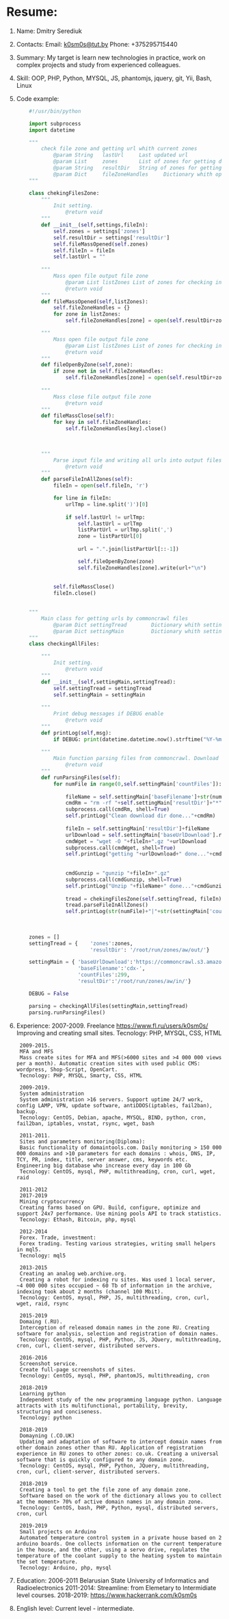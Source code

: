 # Resume:
1. 	Name:
		Dmitry Serediuk
2. 	Contacts:
		Email: k0sm0s@tut.by
		Phone: +375295715440
	
3. Summary:
		My target is learn new technologies in practice, work on complex projects and study from experienced colleagues.
4. Skill: 
		OOP, PHP, Python, MYSQL, JS, phantomjs, jquery, git, Yii, Bash, Linux  
5. Code example:
    ```python
		#!/usr/bin/python

		import subprocess
		import datetime

		"""
			check file zone and getting url whith current zones
				@param String 	lastUrl  	Last updated url
				@param List		zones  		List of zones for getting data
				@param String	resultDir  	String of zones for getting data
				@param Dict		fileZoneHandles  	Dictionary whith opened file zone result
		"""

		class chekingFilesZone:
			"""
				Init setting.
					@return void
			"""
			def __init__(self,settings,fileIn):
				self.zones = settings['zones']
				self.resultDir = settings['resultDir']
				self.fileMassOpened(self.zones)
				self.fileIn = fileIn
				self.lastUrl = ""
			
			"""
				Mass open file output file zone
					@param List listZones List of zones for checking in input files
					@return void
			"""
			def fileMassOpened(self,listZones):
				self.fileZoneHandles = {}
				for zone in listZones:
					self.fileZoneHandles[zone] = open(self.resultDir+zone+".out","a")

			"""
				Mass open file output file zone
					@param List listZones List of zones for checking in input files
					@return void
			"""			
			def fileOpenByZone(self,zone):
				if zone not in self.fileZoneHandles:
					self.fileZoneHandles[zone] = open(self.resultDir+zone+".out","a")
			
			"""
				Mass close file output file zone
					@return void
			"""			
			def fileMassClose(self):
				for key in self.fileZoneHandles:
					self.fileZoneHandles[key].close()
							

				
			"""
				Parse input file and writing all urls into output files
					@return void
			"""
			def parseFileInAllZones(self):
				fileIn = open(self.fileIn, 'r')

				for line in fileIn:		
					urlTmp = line.split(')')[0]
					
					if self.lastUrl != urlTmp:
						self.lastUrl = urlTmp
						listPartUrl = urlTmp.split(',')				
						zone = listPartUrl[0]
						
						url = ".".join(listPartUrl[::-1])		

						self.fileOpenByZone(zone)
						self.fileZoneHandles[zone].write(url+"\n")
					
					
				self.fileMassClose()
				fileIn.close()
			

		"""
			Main class for getting urls by commoncrawl files
				@param Dict settingTread  		Dictionary whith setting for tread chekingFilesZone class
				@param Dict	settingMain  		Dictionary whith setting for current class
		"""
		class checkingAllFiles:

			"""
				Init setting.
					@return void
			"""		
			def __init__(self,settingMain,settingTread):
				self.settingTread = settingTread
				self.settingMain = settingMain
				
			"""
				Print debug messages if DEBUG enable
					@return void
			"""
			def printLog(self,msg):
				if DEBUG: print(datetime.datetime.now().strftime("%Y-%m-%d %H:%M:%S")+" | "+msg)
				
			"""
				Main function parsing files from commoncrawl. Download by server. Unpack it and getting urls by unzipped files.
					@return void
			"""
			def runParsingFiles(self):
				for numFile in range(0,self.settingMain['countFiles']):
					
					fileName = self.settingMain['baseFilename']+str(numFile).zfill(5)
					cmdRm = "rm -rf "+self.settingMain['resultDir']+"*"
					subprocess.call(cmdRm, shell=True)
					self.printLog("Clean download dir done..."+cmdRm)
					
					fileIn = self.settingMain['resultDir']+fileName			
					urlDownload = self.settingMain['baseUrlDownload'].replace('[filename]',fileName)
					cmdWget = "wget -O "+fileIn+".gz "+urlDownload
					subprocess.call(cmdWget, shell=True)
					self.printLog("getting "+urlDownload+" done..."+cmdWget)
					
					
					cmdGunzip = "gunzip "+fileIn+".gz"
					subprocess.call(cmdGunzip, shell=True)
					self.printLog("Unzip "+fileName+" done..."+cmdGunzip)
					
					tread =	chekingFilesZone(self.settingTread, fileIn)
					tread.parseFileInAllZones()
					self.printLog(str(numFile)+"|"+str(settingMain['countFiles'])+"Parsing fileIn done\n\n")
					
					
			
		zones = []
		settingTread = {	'zones':zones,
							'resultDir': '/root/run/zones/aw/out/'}

		settingMain = {	'baseUrlDownload':'https://commoncrawl.s3.amazonaws.com/cc-index/collections/CC-MAIN-2019-04/indexes/[filename].gz',
						'baseFilename':'cdx-',
						'countFiles':299,
						'resultDir':'/root/run/zones/aw/in/'}	

		DEBUG = False	

		parsing = checkingAllFiles(settingMain,settingTread)
		parsing.runParsingFiles()
	```

6. Experience:
		2007-2009. 
		Freelance
		https://www.fl.ru/users/k0sm0s/
		Improving and creating small sites.
		Tecnology: PHP, MYSQL, CSS, HTML

		2009-2015.
		MFA and MFS
		Mass create sites for MFA and MFS(>6000 sites and >4 000 000 views per a month). Automatic creation sites with used public CMS: wordpress, Shop-Script, OpenCart.
		Tecnology: PHP, MYSQL, Smarty, CSS, HTML

		2009-2019.
		System administration
		System administration >16 servers. Support uptime 24/7 work, config LAMP, VPN, update software, antiDDOS(iptables, fail2ban), backup. 
		Tecnology: CentOS, Debian, apache, MYSQL, BIND, python, cron, fail2ban, iptables, vnstat, rsync, wget, bash

		2011-2011.
		Sites and parameters monitoring(Diploma):
		Basic functionality of domaintools.com. Daily monitoring > 150 000 000 domains and >10 parameters for each domains : whois, DNS, IP, TCY, PR, index, title, server answer, cms, keywords etc.  Engineering big database who increase every day in 100 Gb
		Tecnology: CentOS, mysql, PHP, multithreading, cron, curl, wget, raid

		2011-2012
		2017-2019
		Mining cryptocurrency
		Creating farms based on GPU. Build, configure, optimize and support 24x7 performance. Use mining pools API to track statistics.
		Tecnology: Ethash, Bitcoin, php, mysql

		2012-2014
		Forex. Trade, investment:
		Forex trading. Testing various strategies, writing small helpers in mql5.
		Tecnology: mql5

		2013-2015
		Creating an analog web.archive.org.
		Creating a robot for indexing ru sites. Was used 1 local server, ~4 000 000 sites occupied ~ 60 Tb of information in the archive, indexing took about 2 months (channel 100 Mbit).
		Tecnology: CentOS, mysql, PHP, JS, multithreading, cron, curl, wget, raid, rsync

		2015-2019
		Domaing (.RU).
		Interception of released domain names in the zone RU. Creating software for analysis, selection and registration of domain names.
		Tecnology: CentOS, mysql, PHP, Python, JS, JQuery, multithreading, cron, curl, client-server, distributed servers.

		2016-2016
		Screenshot service.
		Create full-page screenshots of sites.
		Tecnology: CentOS, mysql, PHP, phantomJS, multithreading, cron

		2018-2019
		Learning python
		Independent study of the new programming language python. Language attracts with its multifunctional, portability, brevity, structuring and conciseness.
		Tecnology: python

		2018-2019
		Domayning (.CO.UK)
		Updating and adaptation of software to intercept domain names from other domain zones other than RU. Application of registration experience in RU zones to other zones: co.uk. Creating a universal software that is quickly configured to any domain zone.
		Tecnology: CentOS, mysql, PHP, Python, JQuery, multithreading, cron, curl, client-server, distributed servers.

		2018-2019
		Creating a tool to get the file zone of any domain zone.
		Software based on the work of the dictionary allows you to collect at the moment> 70% of active domain names in any domain zone.
		Tecnology: CentOS, bash, PHP, Python, mysql, distributed servers, cron, curl

		2019-2019
		Small projects on Arduino
		Automated temperature control system in a private house based on 2 arduino boards. One collects information on the current temperature in the house, and the other, using a servo drive, regulates the temperature of the coolant supply to the heating system to maintain the set temperature.
		Tecnology: Arduino, php, mysql

7. Education:
		2006-2011 	Belarusian State University of Informatics and Radioelectronics
		2011-2014: 	Streamline: from Elemetary to Intermidiate level courses.
		2018-2019: 	https://www.hackerrank.com/k0sm0s
	
8. English level:
	Current level - intermediate.